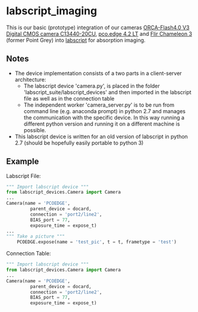 # labscript_imaging

This is our basic (prototype) integration of our cameras [ORCA-Flash4.0 V3 Digital CMOS camera C13440-20CU](https://www.hamamatsu.com/us/en/product/cameras/cmos-cameras/C13440-20CU.html), [pco.edge 4.2 LT](https://www.pco.de/scientific-cameras/pcoedge-42-lt/) and [Flir Chameleon 3](https://www.flir.de/products/chameleon3-usb3/?vertical=machine+vision&segment=iis) (former Point Grey) into [labscript](https://docs.labscriptsuite.org/en/latest/) for absorption imaging.

## Notes

- The device implementation consists of a two parts in a client-server architecture:
  - The labscript device 'camera.py', is placed in the folder 'labscript_suite/labscript_devices' and then imported in the labscript file as well as in the connection table
  - The independent worker 'camera_server.py' is to be run from command line (e.g. anaconda prompt) in python 2.7 and manages the communication with the specific device. In this way running a different python version and running it on a different machine is possible.
- This labscript device is written for an old version of labscript in python 2.7 (should be hopefully easily portable to python 3)

## Example

Labscript File:

```python
""" Import labscript device """
from labscript_devices.Camera import Camera
...
Camera(name = 'PCOEDGE', 
         parent_device = docard,
         connection = 'port2/line2',
         BIAS_port = 77,
         exposure_time = expose_t)
...
""" Take a picture """
    PCOEDGE.expose(name = 'test_pic', t = t, frametype = 'test')
```

Connection Table:

```python
""" Import labscript device """
from labscript_devices.Camera import Camera
...
Camera(name = 'PCOEDGE', 
         parent_device = docard,
         connection = 'port2/line2',
         BIAS_port = 77,
         exposure_time = expose_t)
```

